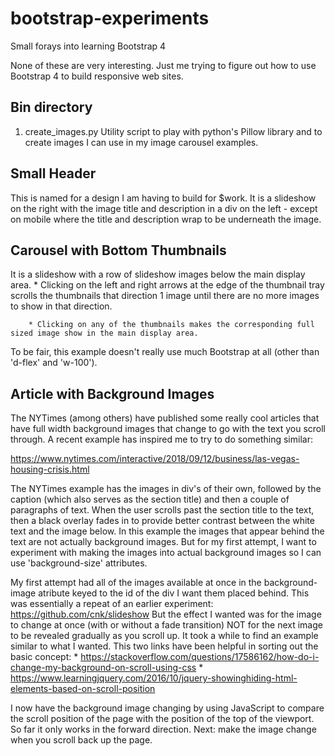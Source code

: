 # bootstrap-experiments
Small forays into learning Bootstrap 4

None of these are very interesting. Just me trying to figure out how to use Bootstrap 4 to build responsive web sites.

## Bin directory

1) create_images.py Utility script to play with python's Pillow library and to create images I can use in my image carousel examples.

## Small Header

This is named for a design I am having to build for $work. It is a slideshow on the right with the image title and description in a div on the left - except on mobile where the title and description wrap to be underneath the image.


## Carousel with Bottom Thumbnails

It is a slideshow with a row of slideshow images below the main display area.
        * Clicking on the left and right arrows at the edge of the thumbnail tray scrolls the thumbnails that direction 1 image until there are no more images to show in that direction.

        * Clicking on any of the thumbnails makes the corresponding full sized image show in the main display area.

To be fair, this example doesn't really use much Bootstrap at all (other than 'd-flex' and 'w-100').

## Article with Background Images

The NYTimes (among others) have published some really cool articles that have full width background images that change to go with the text you scroll through. A recent example has inspired me to try to do something similar:

https://www.nytimes.com/interactive/2018/09/12/business/las-vegas-housing-crisis.html

The NYTimes example has the images in div's of their own, followed by the caption (which also serves as the section title) and then a couple of paragraphs of text. When the user scrolls past the section title to the text, then a black overlay fades in to provide better contrast between the white text and the image below. In this example the images that appear behind the text are not actually background images. But for my first attempt, I want to experiment with making the images into actual background images so I can use 'background-size' attributes.

My first attempt had all of the images available at once in the background-image atribute keyed to the id of the div I want them placed behind. This was essentially a repeat of an earlier experiment: https://github.com/cnk/slideshow But the effect I wanted was for the image to change at once (with or without a fade transition) NOT for the next image to be revealed gradually as you scroll up. It took a while to find an example similar to what I wanted. This two links have been helpful in sorting out the basic concept:
    * https://stackoverflow.com/questions/17586162/how-do-i-change-my-background-on-scroll-using-css
    * https://www.learningjquery.com/2016/10/jquery-showinghiding-html-elements-based-on-scroll-position

I now have the background image changing by using JavaScript to compare the scroll position of the page with the position of the top of the viewport. So far it only works in the forward direction. Next: make the image change when you scroll back up the page.
